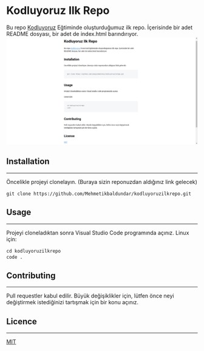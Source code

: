 # Kodluyoruz Ilk Repo
Bu repo [Kodluyoruz](https://www.kodluyoruz.org/) Eğtiminde oluşturduğumuz ilk repo. İçerisinde bir adet README dosyası, bir adet de index.html barındırıyor.
![Proje Gorsel](https://raw.githubusercontent.com/Kodluyoruz/taskforce/main/git/odev1/figures/markdown.png)
## Installation
---
Öncelikle projeyi clonelayın. (Buraya sizin reponuzdan aldığınız link gelecek)
```
git clone https://github.com/Mehmetikbaldundar/kodluyoruzilkrepo.git
```
## Usage
---
Projeyi cloneladıktan sonra Visual Studio Code programında açınız.
Linux için:
```
cd kodluyoruzilkrepo
code .
```
## Contributing
---
Pull requestler kabul edilir. Büyük değişiklikler için, lütfen önce neyi değiştirmek istediğinizi tartışmak için bir konu açınız.
## Licence
----
[MIT](https://choosealicense.com/licenses/mit/)